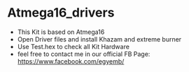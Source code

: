 # Atmega16_drivers


- This Kit is based on Atmega16
- Open Driver files and install Khazam and extreme burner
- Use Test.hex to check all Kit Hardware
- feel free to contact me in our official FB Page: https://www.facebook.com/egyemb/  

